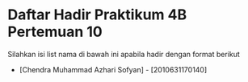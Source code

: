# Daftar Hadir Praktikum 4B Pertemuan 10
Silahkan isi list nama di bawah ini apabila hadir dengan format berikut

- [Chendra Muhammad Azhari Sofyan] - [2010631170140]
